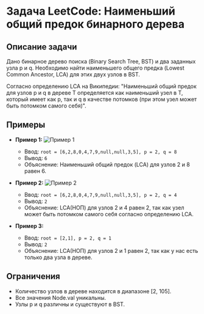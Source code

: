 # Задача LeetCode: Наименьший общий предок бинарного дерева

## Описание задачи

Дано бинарное дерево поиска (Binary Search Tree, BST) и два заданных узла p и q. Необходимо найти наименьшего общего
предка (Lowest Common Ancestor, LCA) для этих двух узлов в BST.

Согласно определению LCA на Википедии: "Наименьший общий предок для узлов p и q в дереве T определяется как наименьший
узел в T, который имеет как p, так и q в качестве потомков (при этом узел может быть потомком самого себя)".

## Примеры

- **Пример 1:**
  ![Пример 1](https://assets.leetcode.com/uploads/2018/12/14/binarysearchtree_improved.png)
    - Ввод: `root = [6,2,8,0,4,7,9,null,null,3,5], p = 2, q = 8`
    - Вывод: `6`
    - Объяснение: Наименьший общий предок (LCA) для узлов 2 и 8 равен 6.

- **Пример 2:**
  ![Пример 2](https://assets.leetcode.com/uploads/2018/12/14/binarysearchtree_improved.png)
    - Ввод: `root = [6,2,8,0,4,7,9,null,null,3,5], p = 2, q = 4`
    - Вывод: `2`
    - Объяснение: LCA(НОП) для узлов 2 и 4 равен 2, так как узел может быть потомком самого себя согласно определению
      LCA.

- **Пример 3:**
    - Ввод: `root = [2,1], p = 2, q = 1`
    - Вывод: `2`
    - Объяснение: LCA(НОП) для узлов 2 и 1 равен 2, так как у нас есть только два узла в дереве.

## Ограничения

- Количество узлов в дереве находится в диапазоне [2, 105].
- Все значения Node.val уникальны.
- Узлы p и q различны и существуют в BST.